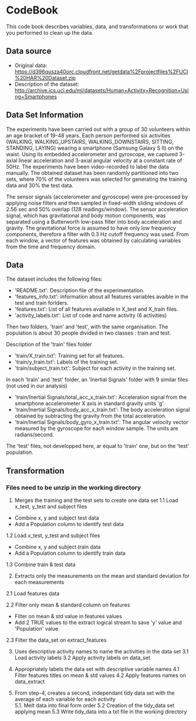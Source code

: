 # CodeBook

This code book describes variables, data, and transformations or work that you performed to clean up the data.

## Data source

* Original data: https://d396qusza40orc.cloudfront.net/getdata%2Fprojectfiles%2FUCI%20HAR%20Dataset.zip
* Description of the dataset: http://archive.ics.uci.edu/ml/datasets/Human+Activity+Recognition+Using+Smartphones

## Data Set Information

The experiments have been carried out with a group of 30 volunteers within an age bracket of 19-48 years. Each person performed six activities (WALKING, WALKING_UPSTAIRS, WALKING_DOWNSTAIRS, SITTING, STANDING, LAYING) wearing a smartphone (Samsung Galaxy S II) on the waist. Using its embedded accelerometer and gyroscope, we captured 3-axial linear acceleration and 3-axial angular velocity at a constant rate of 50Hz. The experiments have been video-recorded to label the data manually. The obtained dataset has been randomly partitioned into two sets, where 70% of the volunteers was selected for generating the training data and 30% the test data.

The sensor signals (accelerometer and gyroscope) were pre-processed by applying noise filters and then sampled in fixed-width sliding windows of 2.56 sec and 50% overlap (128 readings/window). The sensor acceleration signal, which has gravitational and body motion components, was separated using a Butterworth low-pass filter into body acceleration and gravity. The gravitational force is assumed to have only low frequency components, therefore a filter with 0.3 Hz cutoff frequency was used. From each window, a vector of features was obtained by calculating variables from the time and frequency domain.

## Data

The dataset includes the following files:

* 'README.txt': Description file of the experimentation.
* 'features_info.txt': Information about all features variables avaible in the test and train forlders.
* 'features.txt': List of all features available in X_test and X_train files.
* 'activity_labels.txt': List of code and name activity (6 activities)

Then two folders, 'train' and 'test', with the same organisation. The population is about 30 people divided in two classes : train and test.

Description of the 'train' files folder

* 'train/X_train.txt': Training set for all features.
* 'train/y_train.txt': Labels of the training set.
* 'train/subject_train.txt': Subject for each activity in the training set.

In each 'train' and 'test' folder, an 'Inertial Signals' folder with 9 similar files (not used in our analysis)
* 'train/Inertial Signals/total_acc_x_train.txt': Acceleration signal from the smartphone accelerometer X axis in standard gravity units 'g'. 
* 'train/Inertial Signals/body_acc_x_train.txt': The body acceleration signal obtained by subtracting the gravity from the total acceleration.
* 'train/Inertial Signals/body_gyro_x_train.txt': The angular velocity vector measured by the gyroscope for each window sample. The units are radians/second.

The 'test' files, not developped here, ar equal to 'train' one, but on the 'test' population.

## Transformation
### Files need to be unzip in the working directory

1. Merges the training and the test sets to create one data set
1.1 Load x_test, y_test and subject files
* Combine x, y and subject test data
* Add a Population column to identify test data
  
1.2 Load x_test, y_test and subject files
* Combine x, y and subject train data
* Add a Population column to identify train data
		
1.3 Combine train & test data

2. Extracts only the measurements on the mean and standard deviation for each measurements

2.1 Load features data
        
2.2 Filter only mean & standard column on features
* Filter on mean & std value in features values
* Add 2 TRUE values to the extract logical stream to save 'y' value and 'Population' value

2.3 Filter the data_set on extract_features
       
3. Uses descriptive activity names to name the activities in the data set
3.1 Load activity labels
3.2 Apply activity labels on data_set
        
4. Appropriately labels the data set with descriptive variable names
4.1 Filter features titles on mean & std values
4.2 Apply features names on data_extract
        
5. From step-4, creates a second, independant tidy data set with the average of each variable for each activity     
5.1. Melt data into final form order
5.2 Creation of the tidy_data set applying mean
5.3 Write tidy_data into a txt file in the working directory
